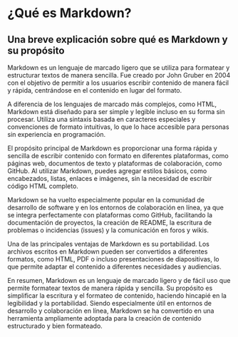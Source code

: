 # ¿Qué es Markdown?
## Una breve explicación sobre qué es Markdown y su propósito

Markdown es un lenguaje de marcado ligero que se utiliza para formatear y estructurar textos de manera sencilla. Fue creado por John Gruber en 2004 con el objetivo de permitir a los usuarios escribir contenido de manera fácil y rápida, centrándose en el contenido en lugar del formato.

A diferencia de los lenguajes de marcado más complejos, como HTML, Markdown está diseñado para ser simple y legible incluso en su forma sin procesar. Utiliza una sintaxis basada en caracteres especiales y convenciones de formato intuitivas, lo que lo hace accesible para personas sin experiencia en programación.

El propósito principal de Markdown es proporcionar una forma rápida y sencilla de escribir contenido con formato en diferentes plataformas, como páginas web, documentos de texto y plataformas de colaboración, como GitHub. Al utilizar Markdown, puedes agregar estilos básicos, como encabezados, listas, enlaces e imágenes, sin la necesidad de escribir código HTML completo.

Markdown se ha vuelto especialmente popular en la comunidad de desarrollo de software y en los entornos de colaboración en línea, ya que se integra perfectamente con plataformas como GitHub, facilitando la documentación de proyectos, la creación de README, la escritura de problemas o incidencias (issues) y la comunicación en foros y wikis.

Una de las principales ventajas de Markdown es su portabilidad. Los archivos escritos en Markdown pueden ser convertidos a diferentes formatos, como HTML, PDF o incluso presentaciones de diapositivas, lo que permite adaptar el contenido a diferentes necesidades y audiencias.

En resumen, Markdown es un lenguaje de marcado ligero y de fácil uso que permite formatear textos de manera rápida y sencilla. Su propósito es simplificar la escritura y el formateo de contenido, haciendo hincapié en la legibilidad y la portabilidad. Siendo especialmente útil en entornos de desarrollo y colaboración en línea, Markdown se ha convertido en una herramienta ampliamente adoptada para la creación de contenido estructurado y bien formateado.